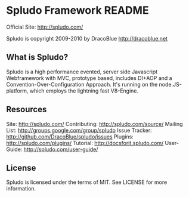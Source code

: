 Spludo Framework README
=======================

Official Site: <http://spludo.com/>

Spludo is copyright 2009-2010 by DracoBlue <http://dracoblue.net>

What is Spludo?
----------------
Spludo is a high performance evented, server side Javascript Webframework with
MVC, prototype based, includes DI+AOP and a Convention-Over-Configuration
Approach. It's running on the node.JS-platform, which employs the lightning
fast V8-Engine.

Resources
----------

Site: <http://spludo.com/>
Contributing: <http://spludo.com/source/>
Mailing List: <http://groups.google.com/group/spludo>
Issue Tracker: <http://github.com/DracoBlue/spludo/issues>
Plugins: <http://spludo.com/plugins/>
Tutorial: <http://docsforit.spludo.com/>
User-Guide: <http://spludo.com/user-guide/>

License
--------

Spludo is licensed under the terms of MIT. See LICENSE for more information.


